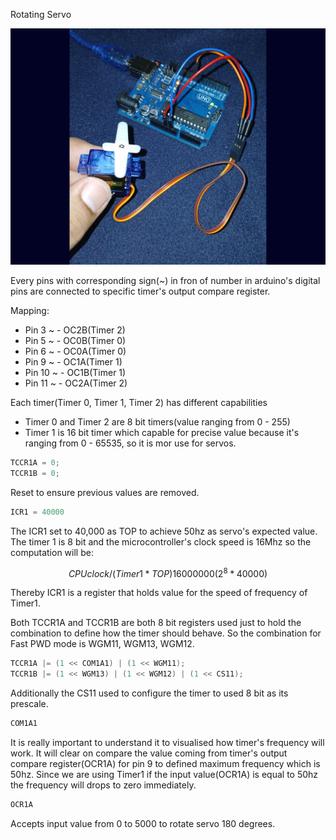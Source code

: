 Rotating Servo

![Actual Servo Setup](actual.jpg)

Every pins with corresponding sign(~) in fron of number in arduino's digital pins
are connected to specific timer's output compare register.

Mapping:

- Pin 3 ~ - OC2B(Timer 2)
- Pin 5 ~ - OC0B(Timer 0)
- Pin 6 ~ - OC0A(Timer 0)
- Pin 9 ~ - OC1A(Timer 1)
- Pin 10 ~ - OC1B(Timer 1)
- Pin 11 ~ - OC2A(Timer 2)

Each timer(Timer 0, Timer 1, Timer 2) has different capabilities

- Timer 0 and Timer 2 are 8 bit timers(value ranging from 0 - 255)
- Timer 1 is 16 bit timer which capable for precise value because it's ranging from
0 - 65535, so it is mor use for servos.

```c
TCCR1A = 0;
TCCR1B = 0;
```

Reset to ensure previous values are removed.

```c
ICR1 = 40000
```

The ICR1 set to 40,000 as TOP to achieve 50hz as servo's expected value. The timer 1
is 8 bit and the microcontroller's clock speed is 16Mhz so the computation will be:

```math
CPU clock / (Timer1 * TOP)
16000000(2^8 * 40000)
```

Thereby ICR1 is a register that holds value for the speed of frequency of Timer1.

Both TCCR1A and TCCR1B are both 8 bit registers used just to hold the combination to
define how the timer should behave. So the combination for Fast PWD mode is WGM11,
WGM13, WGM12.

```c
TCCR1A |= (1 << COM1A1) | (1 << WGM11);
TCCR1B |= (1 << WGM13) | (1 << WGM12) | (1 << CS11);
```

Additionally the CS11 used to configure the timer to used 8 bit as its prescale.

```c
COM1A1
```

It is really important to understand it to visualised how timer's frequency will work.
It will clear on compare the value coming from timer's output compare register(OCR1A)
for pin 9 to defined maximum frequency which is 50hz. Since we are using Timer1 if the
input value(OCR1A) is equal to 50hz the frequency will drops to zero immediately.

```c
OCR1A
```

Accepts input value from 0 to 5000 to rotate servo 180 degrees.
